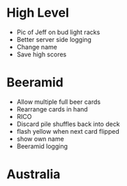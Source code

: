 # High Level
- Pic of Jeff on bud light racks
- Better server side logging
- Change name
- Save high scores

# Beeramid
- Allow multiple full beer cards
- Rearrange cards in hand
- RICO
- Discard pile shuffles back into deck
- flash yellow when next card flipped
- show own name
- Beeramid logging

# Australia
